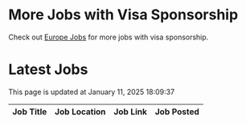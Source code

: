 # More Jobs with Visa Sponsorship

Check out [Europe Jobs](https://github.com/sureshparimi/europejobs#latest-jobs) for more jobs with visa sponsorship.

# Latest Jobs

This page is updated at January 11, 2025 18:09:37

| Job Title | Job Location | Job Link | Job Posted |
| --- | --- | --- | --- |
